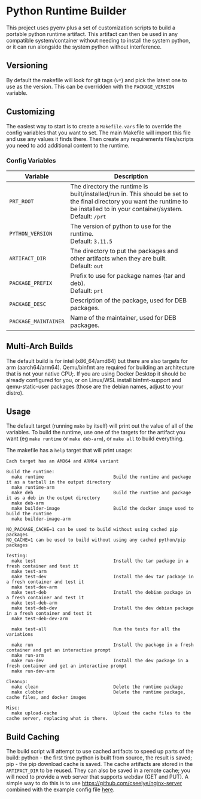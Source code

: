 # Python Runtime Builder
This project uses pyenv plus a set of customization scripts to build a portable python runtime artifact. This artifact can then be used in any compatible system/container without needing to install the system python, or it can run alongside the system python without interference.

## Versioning
By default the makefile will look for git tags (`v*`) and pick the latest one to use as the version. This can be overridden with the `PACKAGE_VERSION` variable.

## Customizing
The easiest way to start is to create a `Makefile.vars` file to override the config variables that you want to set. The main Makefile will import this file and use any values it finds there. Then create any requirements files/scripts you need to add additional content to the runtime.

### Config Variables
| Variable | Description |
| -------- | ----------- |
| `PRT_ROOT` | The directory the runtime is built/installed/run in. This should be set to the final directory you want the runtime to be installed to in your container/system. <br />Default: `/prt` |
| `PYTHON_VERSION` | The version of python to use for the runtime. <br />Default: `3.11.5` |
| `ARTIFACT_DIR` | The directory to put the packages and other artifacts when they are built. <br />Default: `out` |
| `PACKAGE_PREFIX` | Prefix to use for package names (tar and deb). <br />Default: `prt` |
| `PACKAGE_DESC` | Description of the package, used for DEB packages. |
| `PACKAGE_MAINTAINER` | Name of the maintainer, used for DEB packages. |

## Multi-Arch Builds
The default build is for intel (x86_64/amd64) but there are also targets for arm (aarch64/arm64). Qemu/binfmt are required for building an architecture that is not your native CPU;. If you are using Docker Desktop it should be already configured for you, or on Linux/WSL install binfmt-support and qemu-static-user packages (those are the debian names, adjust to your distro).

## Usage
The default target (running `make` by itself) will print out the value of all of the variables. To build the runtime, use one of the targets for the artifact you want (eg `make runtime` or `make deb-arm`), or `make all` to build everything.

The makefile has a `help` target that will print usage:
```
Each target has an AMD64 and ARM64 variant

Build the runtime:
  make runtime                          Build the runtime and package it as a tarball in the output directory
  make runtime-arm
  make deb                              Build the runtime and package it as a deb in the output directory
  make deb-arm
  make builder-image                    Build the docker image used to build the runtime
  make builder-image-arm

NO_PACKAGE_CACHE=1 can be used to build without using cached pip packages
NO_CACHE=1 can be used to build without using any cached python/pip packages

Testing:
  make test                             Install the tar package in a fresh container and test it
  make test-arm
  make test-dev                         Install the dev tar package in a fresh container and test it
  make test-dev-arm
  make test-deb                         Install the debian package in a fresh container and test it
  make test-deb-arm
  make test-deb-dev                     Install the dev debian package in a fresh container and test it
  make test-deb-dev-arm

  make test-all                         Run the tests for all the variations

  make run                              Install the package in a fresh container and get an interactive prompt
  make run-arm
  make run-dev                          Install the dev package in a fresh container and get an interactive prompt
  make run-dev-arm

Cleanup:
  make clean                            Delete the runtime package
  make clobber                          Delete the runtime package, cache files, and docker images

Misc:
  make upload-cache                     Upload the cache files to the cache server, replacing what is there.
```

## Build Caching
The build script will attempt to use cached artifacts to speed up parts of the build: python - the first time python is built from source, the result is saved; pip - the pip download cache is saved.
The cache artifacts are stored in the `ARTIFACT_DIR` to be reused. They can also be saved in a remote cache; you will need to provide a web server that supports webdav (GET and PUT). A simple way to do this is to use https://github.com/cseelye/nginx-server combined with the example config file [here](remote_cache/nginx-default.conf).
